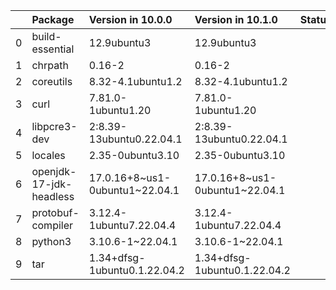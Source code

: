 <!-- markdown-link-check-disable -->

|    | Package                 | Version in 10.0.0              | Version in 10.1.0              | Status   |
|---:|:------------------------|:-------------------------------|:-------------------------------|:---------|
|  0 | build-essential         | 12.9ubuntu3                    | 12.9ubuntu3                    |          |
|  1 | chrpath                 | 0.16-2                         | 0.16-2                         |          |
|  2 | coreutils               | 8.32-4.1ubuntu1.2              | 8.32-4.1ubuntu1.2              |          |
|  3 | curl                    | 7.81.0-1ubuntu1.20             | 7.81.0-1ubuntu1.20             |          |
|  4 | libpcre3-dev            | 2:8.39-13ubuntu0.22.04.1       | 2:8.39-13ubuntu0.22.04.1       |          |
|  5 | locales                 | 2.35-0ubuntu3.10               | 2.35-0ubuntu3.10               |          |
|  6 | openjdk-17-jdk-headless | 17.0.16+8~us1-0ubuntu1~22.04.1 | 17.0.16+8~us1-0ubuntu1~22.04.1 |          |
|  7 | protobuf-compiler       | 3.12.4-1ubuntu7.22.04.4        | 3.12.4-1ubuntu7.22.04.4        |          |
|  8 | python3                 | 3.10.6-1~22.04.1               | 3.10.6-1~22.04.1               |          |
|  9 | tar                     | 1.34+dfsg-1ubuntu0.1.22.04.2   | 1.34+dfsg-1ubuntu0.1.22.04.2   |          |